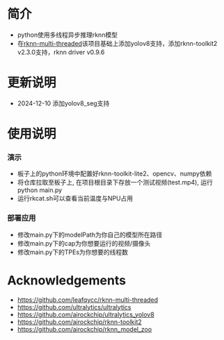 # 简介
* python使用多线程异步推理rknn模型
* 在[rknn-multi-threaded](https://github.com/leafqycc/rknn-multi-threaded)该项目基础上添加yolov8支持，添加rknn-toolkit2 v2.3.0支持，rknn driver v0.9.6

# 更新说明
* 2024-12-10 添加yolov8_seg支持


# 使用说明
### 演示
  * 板子上的python环境中配置好rknn-toolkit-lite2、opencv、numpy依赖
  * 将仓库拉取至板子上, 在项目根目录下存放一个测试视频(test.mp4), 运行python main.py
  * 运行rkcat.sh可以查看当前温度与NPU占用
### 部署应用
  * 修改main.py下的modelPath为你自己的模型所在路径
  * 修改main.py下的cap为你想要运行的视频/摄像头
  * 修改main.py下的TPEs为你想要的线程数

# Acknowledgements
* https://github.com/leafqycc/rknn-multi-threaded
* https://github.com/ultralytics/ultralytics
* https://github.com/airockchip/ultralytics_yolov8
* https://github.com/airockchip/rknn-toolkit2
* https://github.com/airockchip/rknn_model_zoo
